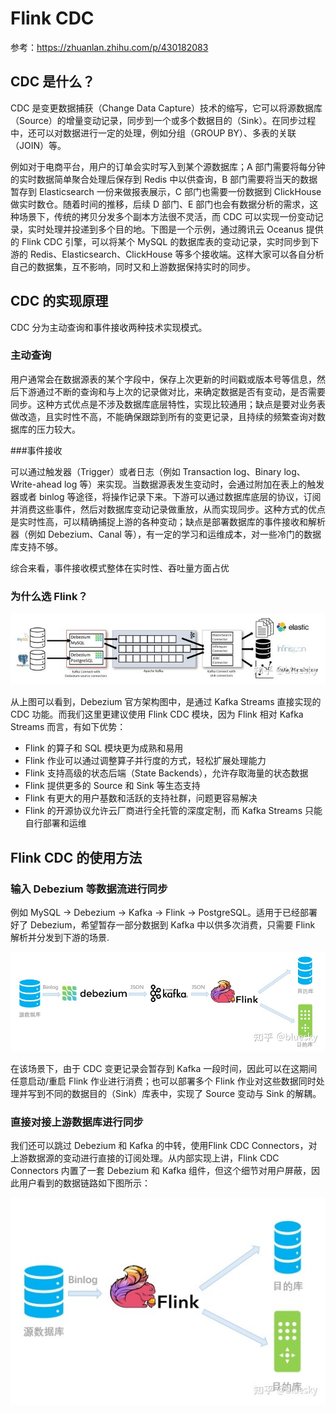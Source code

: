 # Flink CDC

参考：https://zhuanlan.zhihu.com/p/430182083

## CDC 是什么？

CDC 是变更数据捕获（Change Data Capture）技术的缩写，它可以将源数据库（Source）的增量变动记录，同步到一个或多个数据目的（Sink）。在同步过程中，还可以对数据进行一定的处理，例如分组（GROUP BY）、多表的关联（JOIN）等。

例如对于电商平台，用户的订单会实时写入到某个源数据库；A 部门需要将每分钟的实时数据简单聚合处理后保存到 Redis 中以供查询，B 部门需要将当天的数据暂存到 Elasticsearch 一份来做报表展示，C 部门也需要一份数据到 ClickHouse 做实时数仓。随着时间的推移，后续 D 部门、E 部门也会有数据分析的需求，这种场景下，传统的拷贝分发多个副本方法很不灵活，而 CDC 可以实现一份变动记录，实时处理并投递到多个目的地。下图是一个示例，通过腾讯云 Oceanus 提供的 Flink CDC 引擎，可以将某个 MySQL 的数据库表的变动记录，实时同步到下游的 Redis、Elasticsearch、ClickHouse 等多个接收端。这样大家可以各自分析自己的数据集，互不影响，同时又和上游数据保持实时的同步。

## CDC 的实现原理

CDC 分为主动查询和事件接收两种技术实现模式。


### 主动查询

用户通常会在数据源表的某个字段中，保存上次更新的时间戳或版本号等信息，然后下游通过不断的查询和与上次的记录做对比，来确定数据是否有变动，是否需要同步。这种方式优点是不涉及数据库底层特性，实现比较通用；缺点是要对业务表做改造，且实时性不高，不能确保跟踪到所有的变更记录，且持续的频繁查询对数据库的压力较大。

###事件接收

可以通过触发器（Trigger）或者日志（例如 Transaction log、Binary log、Write-ahead log 等）来实现。当数据源表发生变动时，会通过附加在表上的触发器或者 binlog 等途径，将操作记录下来。下游可以通过数据库底层的协议，订阅并消费这些事件，然后对数据库变动记录做重放，从而实现同步。这种方式的优点是实时性高，可以精确捕捉上游的各种变动；缺点是部署数据库的事件接收和解析器（例如 Debezium、Canal 等），有一定的学习和运维成本，对一些冷门的数据库支持不够。

综合来看，事件接收模式整体在实时性、吞吐量方面占优

### 为什么选 Flink？

![](Images/33.jpeg)

从上图可以看到，Debezium 官方架构图中，是通过 Kafka Streams 直接实现的 CDC 功能。而我们这里更建议使用 Flink CDC 模块，因为 Flink 相对 Kafka Streams 而言，有如下优势：

* Flink 的算子和 SQL 模块更为成熟和易用
* Flink 作业可以通过调整算子并行度的方式，轻松扩展处理能力
* Flink 支持高级的状态后端（State Backends），允许存取海量的状态数据
* Flink 提供更多的 Source 和 Sink 等生态支持
* Flink 有更大的用户基数和活跃的支持社群，问题更容易解决
* Flink 的开源协议允许云厂商进行全托管的深度定制，而 Kafka Streams 只能自行部署和运维

## Flink CDC 的使用方法

### 输入 Debezium 等数据流进行同步

例如 MySQL -> Debezium -> Kafka -> Flink -> PostgreSQL。适用于已经部署好了 Debezium，希望暂存一部分数据到 Kafka 中以供多次消费，只需要 Flink 解析并分发到下游的场景.

![](Images/34.jpeg)

在该场景下，由于 CDC 变更记录会暂存到 Kafka 一段时间，因此可以在这期间任意启动/重启 Flink 作业进行消费；也可以部署多个 Flink 作业对这些数据同时处理并写到不同的数据目的（Sink）库表中，实现了 Source 变动与 Sink 的解耦。


###  直接对接上游数据库进行同步

我们还可以跳过 Debezium 和 Kafka 的中转，使用Flink CDC Connectors，对上游数据源的变动进行直接的订阅处理。从内部实现上讲，Flink CDC Connectors 内置了一套 Debezium 和 Kafka 组件，但这个细节对用户屏蔽，因此用户看到的数据链路如下图所示：

![](Images/35.jpeg)